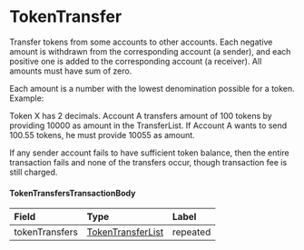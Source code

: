 # TokenTransfer

Transfer tokens from some accounts to other accounts. Each negative amount is withdrawn from the corresponding account \(a sender\), and each positive one is added to the corresponding account \(a receiver\). All amounts must have sum of zero.

Each amount is a number with the lowest denomination possible for a token. Example:

Token X has 2 decimals. Account A transfers amount of 100 tokens by providing 10000 as amount in the TransferList. If Account A wants to send 100.55 tokens, he must provide 10055 as amount.

If any sender account fails to have sufficient token balance, then the entire transaction fails and none of the transfers occur, though transaction fee is still charged.

#### TokenTransfersTransactionBody <a id="proto.TokenTransfersTransactionBody"></a>

| Field | Type | Label |
| :--- | :--- | :--- |
| tokenTransfers | [TokenTransferList](../basic-types/tokentransferlist.md) | repeated |


